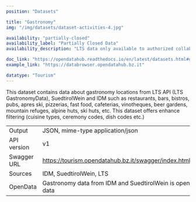 ```yaml
---
position: "Datasets"

title: "Gastronomy"
img: "/img/datasets/dataset-activities-4.jpg"

availability: "partially-closed"
availability_label: "Partially Closed Data"
availability_description: "LTS data only available to authorized collaborators (contact help@opendatahub.com if you are interested in this data)"

doc_link: "https://opendatahub.readthedocs.io/en/latest/datasets.html#gastronomy-dataset"
example_link: "https://databrowser.opendatahub.bz.it"

datatype: "Tourism"
---
```


This dataset contains data about gastronomy locations from LTS API (LTS GastronomyData), SuedtirolWein and IDM such as restaurants, bars, bistros, pubs, apres ski, pizzerias, fast food, cafeterias, vinotheques, beer gardens, mountain refuges, alpine huts, ski huts, etc. This dataset offers enhance filtering (cuisine types, ceremony codes, dish codes etc.)

|             |                                                                                            |
| :---------- | ------------------------------------------------------------------------------------------ |
| Output      | JSON, mime-type application/json                                                           |
| API version | v1                                                                                         |
| Swagger URL | https://tourism.opendatahub.bz.it/swagger/index.html#/ODHActivityPoi/get_v1_ODHActivityPoi |
| Sources     | IDM, SuedtirolWein, LTS                                                                    |
| OpenData    | Gastronomy data from IDM and SuedtirolWein is open data. Data from LTS is partially closed data     |

